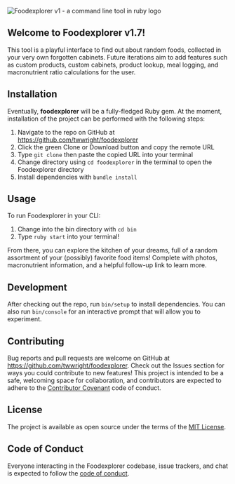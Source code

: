 
![Foodexplorer v1 - a command line tool in ruby logo](https://github.com/twwright/foodexplorer/blob/master/foodexplorerv1.svg)

## Welcome to Foodexplorer v1.7! 

This tool is a playful interface to find out about random foods, collected in your very own forgotten cabinets. Future iterations aim to add features such as custom products, custom cabinets, product lookup, meal logging, and macronutrient ratio calculations for the user.

## Installation

Eventually, **foodexplorer** will be a fully-fledged Ruby gem. At the moment, installation of the project can be performed with the following steps:
1. Navigate to the repo on GitHub at https://github.com/twwright/foodexplorer
2. Click the green Clone or Download button and copy the remote URL
3. Type `git clone` then paste the copied URL into your terminal
4. Change directory using `cd foodexplorer` in the terminal to open the Foodexplorer directory
5. Install dependencies with `bundle install`

## Usage

To run Foodexplorer in your CLI:
1. Change into the bin directory with `cd bin`
2. Type `ruby start` into your terminal!

From there, you can explore the kitchen of your dreams, full of a random assortment of your (possibly) favorite food items! Complete with photos, macronutrient information, and a helpful follow-up link to learn more.

## Development

After checking out the repo, run `bin/setup` to install dependencies. You can also run `bin/console` for an interactive prompt that will allow you to experiment. 

## Contributing

Bug reports and pull requests are welcome on GitHub at https://github.com/twwright/foodexplorer. Check out the Issues section for ways you could contribute to new features! This project is intended to be a safe, welcoming space for collaboration, and contributors are expected to adhere to the [Contributor Covenant](https://www.contributor-covenant.org/) code of conduct.

## License

The project is available as open source under the terms of the [MIT License](https://opensource.org/licenses/MIT).

## Code of Conduct

Everyone interacting in the Foodexplorer codebase, issue trackers, and chat is expected to follow the [code of conduct](https://github.com/twwright/foodexplorer/blob/master/CODE_OF_CONDUCT.md).
